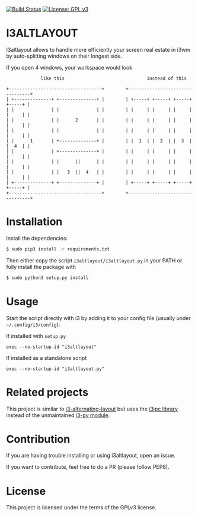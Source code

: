 [![Build Status](https://travis-ci.org/deadc0de6/i3altlayout.svg?branch=master)](https://travis-ci.org/deadc0de6/i3altlayout)
[![License: GPL v3](https://img.shields.io/badge/License-GPL%20v3-blue.svg)](http://www.gnu.org/licenses/gpl-3.0)

# I3ALTLAYOUT

I3altlayout allows to handle more efficiently your screen real estate in i3wm
by auto-splitting windows on their longest side.

If you open 4 windows, your workspace would look

```
             like this                               instead of this

+-----------------------------------+        +---------------------------------+
| +--------------+ +--------------+ |        | +-----+ +-----+ +-----+ +-----+ |
| |              | |              | |        | |     | |     | |     | |     | |
| |              | |      2       | |        | |     | |     | |     | |     | |
| |              | |              | |        | |     | |     | |     | |     | |
| |      1       | +--------------+ |        | |  1  | |  2  | |  3  | |  4  | |
| |              | +--------------+ |        | |     | |     | |     | |     | |
| |              | |      ||      | |        | |     | |     | |     | |     | |
| |              | |   3  ||  4   | |        | |     | |     | |     | |     | |
| +--------------+ +--------------+ |        | +-----+ +-----+ +-----+ +-----+ |
+-----------------------------------+        +---------------------------------+
```

# Installation

Install the dependencies:
```bash
$ sudo pip3 install -r requirements.txt
```

Then either copy the script `i3altlayout/i3altlayout.py` in your PATH or
fully install the package with
```bash
$ sudo python3 setup.py install
```

# Usage

Start the script directly with i3 by adding it to your config file
(usually under `~/.config/i3/config`):

If installed with `setup.py`
```
exec --no-startup-id "i3altlayout"
```

If installed as a standalone script
```
exec --no-startup-id "i3altlayout.py"
```

# Related projects

This project is similar to [i3-alternating-layout](https://github.com/olemartinorg/i3-alternating-layout)
but uses the [i3ipc library](https://github.com/acrisci/i3ipc-python)
instead of the unmaintained [i3-py module](https://github.com/ziberna/i3-py).

# Contribution

If you are having trouble installing or using i3altlayout, open an issue.

If you want to contribute, feel free to do a PR (please follow PEP8).

# License

This project is licensed under the terms of the GPLv3 license.
